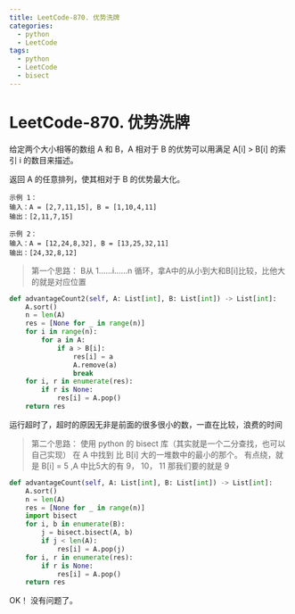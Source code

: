 ```yaml
---
title: LeetCode-870. 优势洗牌
categories:
  - python
  - LeetCode
tags:
  - python
  - LeetCode
  - bisect
---
```

# LeetCode-870. 优势洗牌

给定两个大小相等的数组 A 和 B，A 相对于 B 的优势可以用满足 A[i] > B[i] 的索引 i 的数目来描述。

返回 A 的任意排列，使其相对于 B 的优势最大化。

```
示例 1：
输入：A = [2,7,11,15], B = [1,10,4,11]
输出：[2,11,7,15]

示例 2：
输入：A = [12,24,8,32], B = [13,25,32,11]
输出：[24,32,8,12]
```

> 第一个思路：
> B从 1……i……n 循环，拿A中的从小到大和B[i]比较，比他大的就是对应位置

```python
def advantageCount2(self, A: List[int], B: List[int]) -> List[int]:
    A.sort()
    n = len(A)
    res = [None for _ in range(n)]
    for i in range(n):
        for a in A:
            if a > B[i]:
                res[i] = a
                A.remove(a)
                break
    for i, r in enumerate(res):
        if r is None:
            res[i] = A.pop()
    return res
```

运行超时了，超时的原因无非是前面的很多很小的数，一直在比较，浪费的时间

> 第二个思路：
> 使用 python 的 bisect 库（其实就是一个二分查找，也可以自己实现）
> 在 A 中找到 比 B[i] 大的一堆数中的最小的那个。
> 有点绕，就是 B[i] = 5 ,A 中比5大的有 9， 10， 11 那我们要的就是 9 

```python
def advantageCount(self, A: List[int], B: List[int]) -> List[int]:
    A.sort()
    n = len(A)
    res = [None for _ in range(n)]
    import bisect
    for i, b in enumerate(B):
        j = bisect.bisect(A, b)
        if j < len(A):
            res[i] = A.pop(j)
    for i, r in enumerate(res):
        if r is None:
            res[i] = A.pop()
    return res
```

OK！ 没有问题了。
